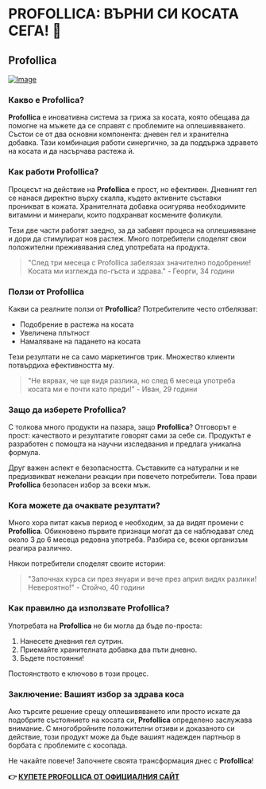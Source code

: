 # PROFOLLICA: ВЪРНИ СИ КОСАТА СЕГА! 🌟

## Profollica

[![Image](https://www2.sellhealth.com/2/profollica_012_140x250.jpg)](https://gchaffi.com/lspKsEew)

### Какво е Profollica?

**Profollica** е иновативна система за грижа за косата, която обещава да помогне на мъжете да се справят с проблемите на оплешивяването. Състои се от два основни компонента: дневен гел и хранителна добавка. Тази комбинация работи синергично, за да поддържа здравето на косата и да насърчава растежа ѝ.

### Как работи Profollica?

Процесът на действие на **Profollica** е прост, но ефективен. Дневният гел се нанася директно върху скалпа, където активните съставки проникват в кожата. Хранителната добавка осигурява необходимите витамини и минерали, които подхранват космените фоликули.

Тези две части работят заедно, за да забавят процеса на оплешивяване и дори да стимулират нов растеж. Много потребители споделят свои положителни преживявания след употребата на продукта.

> "След три месеца с Profollica забелязах значително подобрение! Косата ми изглежда по-гъста и здрава." - Георги, 34 години

### Ползи от Profollica

Какви са реалните ползи от **Profollica**? Потребителите често отбелязват:

- Подобрение в растежа на косата
- Увеличена плътност
- Намаляване на падането на косата

Тези резултати не са само маркетингов трик. Множество клиенти потвърдиха ефективността му.

> "Не вярвах, че ще видя разлика, но след 6 месеца употреба косата ми е почти като преди!" - Иван, 29 години

### Защо да изберете Profollica?

С толкова много продукти на пазара, защо **Profollica**? Отговорът е прост: качеството и резултатите говорят сами за себе си. Продуктът е разработен с помощта на научни изследвания и предлага уникална формула.

Друг важен аспект е безопасността. Съставките са натурални и не предизвикват нежелани реакции при повечето потребители. Това прави **Profollica** безопасен избор за всеки мъж.

### Кога можете да очаквате резултати?

Много хора питат какъв период е необходим, за да видят промени с **Profollica**. Обикновено първите признаци могат да се наблюдават след около 3 до 6 месеца редовна употреба. Разбира се, всеки организъм реагира различно.

Някои потребители споделят своите истории:

> "Започнах курса си през януари и вече през април видях разлики! Невероятно!" - Стойчо, 40 години

### Как правилно да използвате Profollica?

Употребата на **Profollica** не би могла да бъде по-проста:

1. Нанесете дневния гел сутрин.
2. Приемайте хранителната добавка два пъти дневно.
3. Бъдете постоянни!

Постоянството е ключово в този процес.

### Заключение: Вашият избор за здрава коса

Ако търсите решение срещу оплешивяването или просто искате да подобрите състоянието на косата си, **Profollica** определено заслужава внимание. С многобройните положителни отзиви и доказаното си действие, този продукт може да бъде вашият надежден партньор в борбата с проблемите с косопада.

Не чакайте повече! Започнете своята трансформация днес с **Profollica**!



**👉 [КУПЕТЕ PROFOLLICA ОТ ОФИЦИАЛНИЯ САЙТ](https://gchaffi.com/lspKsEew)**